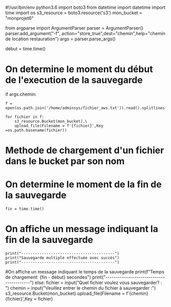 #!/usr/bin/env python3.6
import boto3
from datetime import datetime
import time
import os
s3_resource = boto3.resource('s3')
mon_bucket = "monprojet6"

from argparse import ArgumentParser
parser = ArgumentParser()
parser.add_argument("-f", action="store_true",dest="chemin",help="chemin de location restauration")
args = parser.parse_args()

début = time.time()

# On determine le moment du début de l'execution de la sauvegarde
if args.chemin:

	f = open(os.path.join('/home/adminsys/fichier_aws.txt')).read().splitlines()

	for fichier in f:
		s3_resource.Bucket(mon_bucket).\
		upload_file(Filename = f'{fichier}',Key =os.path.basename(fichier))

# Methode de chargement d'un fichier dans le bucket par son nom
# On determine le moment de la fin de la sauvegarde
	fin = time.time()

# On affiche un message indiquant la fin de la sauvegarde
	print("-----------------------------------------")
	print("Sauvegarde multiple effectuée avec succès")
	print("-----------------------------------------")

#On affiche un message indiquant le temps de la sauvegarde
	print(f"Temps de chargement: {fin - début} secondes")
	print("-----------------------------------------")
else:
	fichier = input("Quel fichier voulez vous sauvegarder? : ")
	chemin = input("Veuillez entrer le chemin du fichier à sauvegarder :")
	s3_resource.Bucket(mon_bucket).upload_file(Filename = f'{chemin}{fichier}',Key = fichier)
